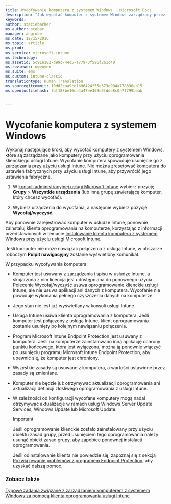 ```yaml
---
title: Wycofywanie komputera z systemem Windows | Microsoft Docs
description: "Jak wycofać komputer z systemem Windows zarządzany przez usługę Intune."
keywords: 
author: staciebarker
ms.author: stabar
manager: angrobe
ms.date: 12/15/2016
ms.topic: article
ms.prod: 
ms.service: microsoft-intune
ms.technology: 
ms.assetid: 5c916182-d99c-44c5-a779-3f596f261c40
ms.reviewer: owenyen
ms.suite: ems
ms.custom: intune-classic
translationtype: Human Translation
ms.sourcegitcommit: 10dd2caa9ce1b96424f55e373e904a778390eb15
ms.openlocfilehash: fbf188be16ca4a47ee369e3fdde8c0a7f799beab


---
```


# <a name="retire-a-windows-pc"></a>Wycofanie komputera z systemem Windows
Wykonaj następujące kroki, aby wycofać komputery z systemem Windows, które są zarządzane jako komputery przy użyciu oprogramowania klienckiego usługi Intune. Wycofanie komputera spowoduje usunięcie go z zarządzania przy użyciu usługi Intune. Nie można zresetować komputera do ustawień fabrycznych przy użyciu usługi Intune, aby przywrócić jego ustawienia fabryczne.

1.  W [konsoli administracyjnej usługi Microsoft Intune](https://manage.microsoft.com/) wybierz pozycję **Grupy** &gt; **Wszystkie urządzenia** (lub inną grupę zawierającą komputer, który chcesz wycofać).

2.  Wybierz urządzenia do wycofania, a następnie wybierz pozycję **Wycofaj/wyczyść**.

Aby ponownie zarejestrować komputer w usłudze Intune, ponownie zainstaluj klienta oprogramowania na komputerze, korzystając z informacji przedstawionych w temacie [Instalowanie klienta komputera z systemem Windows przy użyciu usługi Microsoft Intune](install-the-windows-pc-client-with-microsoft-intune.md).

Jeśli komputer nie może nawiązać połączenia z usługą Intune, w obszarze roboczym **Pulpit nawigacyjny** zostanie wyświetlony komunikat.

W przypadku wycofywania komputera:

-   Komputer jest usuwany z zarządzania i spisu w usłudze Intune, a skojarzona z nim licencja jest udostępniana do ponownego użycia. Polecenie Wycofaj/wyczyść usuwa oprogramowanie klienckie usługi Intune, ale nie usuwa aplikacji ani danych z komputera. Wycofanie nie powoduje wykonania pełnego czyszczenia danych na komputerze.

-   Jego stan nie jest już wyświetlany w konsoli usługi Intune.

-   Usługa Intune usuwa klienta oprogramowania z komputera. Jeśli komputer jest połączony z usługą Intune, klient oprogramowania zostanie usunięty po kolejnym nawiązaniu połączenia.

-   Program Microsoft Intune Endpoint Protection jest usuwany z komputera. Jeśli na komputerze zainstalowano inną aplikację ochrony punktu końcowego, która jest wyłączona, można ją ponownie włączyć po usunięciu programu Microsoft Intune Endpoint Protection, aby upewnić się, że komputer jest chroniony.

-   Wszystkie zasady są usuwane z komputera, a wartości ustawione przez zasady są zmieniane.

-   Komputer nie będzie już otrzymywać aktualizacji oprogramowania ani aktualizacji definicji złośliwego oprogramowania z usługi Intune.

-   W zależności od konfiguracji wycofane komputery mogą nadal otrzymywać aktualizacje w ramach usług Windows Server Update Services, Windows Update lub Microsoft Update.

    > [!IMPORTANT]
    > Jeśli oprogramowanie klienckie zostało zainstalowany przy użyciu obiektu zasad grupy, przed usunięciem tego oprogramowania należy usunąć obiekt zasad grupy, aby zapobiec ponownej instalacji oprogramowania.

    Jeśli odinstalowanie klienta nie powiedzie się, zapoznaj się z sekcją [Rozwiązywanie problemów z programem Endpoint Protection](/intune/troubleshoot/troubleshoot-endpoint-protection-in-microsoft-intune), aby uzyskać dalszą pomoc.

### <a name="see-also"></a>Zobacz także

[Typowe zadania związane z zarządzaniem komputerem z systemem Windows za pomocą klienta oprogramowania usługi Intune](common-windows-pc-management-tasks-with-the-microsoft-intune-computer-client.md)


<!--HONumber=Dec16_HO3-->


